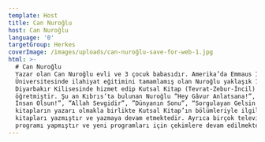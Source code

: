 ```yaml
---
template: Host
title: Can Nuroğlu
host: Can Nuroğlu
language: '0'
targetGroup: Herkes
coverImage: /images/uploads/can-nuroğlu-save-for-web-1.jpg
html: >-
  # Can Nuroğlu
  Yazar olan Can Nuroğlu evli ve 3 çocuk babasıdır. Amerika’da Emmaus İncil
  Üniversitesinde ilahiyat eğitimini tamamlamış olan Nuroğlu yaklaşık 11 yıl
  Diyarbakır Kilisesinde hizmet edip Kutsal Kitap (Tevrat-Zebur-İncil)
  öğretmiştir. Şu an Kıbrıs’ta bulunan Nuroğlu ”Hey Gâvur Anlatsana!”, ”Yeter ki
  İnsan Olsun!”, ”Allah Sevgidir”, ”Dünyanın Sonu”, “Sorgulayan Gelsin!” adlı
  kitapların yazarı olmakla birlikte Kutsal Kitap’ın bölümleriyle ilgili yorum
  kitapları yazmıştır ve yazmaya devam etmektedir. Ayrıca birçok televizyon
  programı yapmıştır ve yeni programları için çekimlere devam edilmektedir.
---
```


